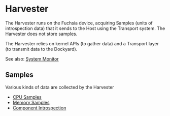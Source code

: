 # Harvester

The Harvester runs on the Fuchsia device, acquiring Samples (units of
introspection data) that it sends to the Host using the Transport system. The
Harvester does not store samples.

The Harvester relies on kernel APIs (to gather data) and a Transport layer (to
transmit data to the Dockyard).

See also: [System Monitor](../README.md)

## Samples

Various kinds of data are collected by the Harvester

- [CPU Samples](cpu_samples.md)
- [Memory Samples](memory_samples.md)
- [Component Introspection](component_introspection.md)
